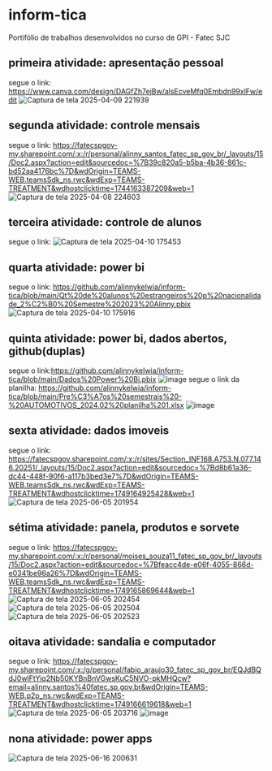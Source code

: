 # inform-tica
Portifólio de trabalhos desenvolvidos no curso de GPI - Fatec SJC
## primeira atividade: apresentação pessoal 
segue o link: https://www.canva.com/design/DAGfZh7ejBw/alsEcveMfq0Embdn99xlFw/edit
![Captura de tela 2025-04-09 221939](https://github.com/user-attachments/assets/e628f9e0-53e4-4a4d-90ab-97fdf0e61e2d)

## segunda atividade: controle mensais 
segue o link: https://fatecspgov-my.sharepoint.com/:x:/r/personal/alinny_santos_fatec_sp_gov_br/_layouts/15/Doc2.aspx?action=edit&sourcedoc=%7B39c820a5-b5ba-4b36-861c-bd52aa4176bc%7D&wdOrigin=TEAMS-WEB.teamsSdk_ns.rwc&wdExp=TEAMS-TREATMENT&wdhostclicktime=1744163387209&web=1
![Captura de tela 2025-04-08 224603](https://github.com/user-attachments/assets/5381cb5a-7896-4514-a618-ff7b98fc400f)

## terceira atividade: controle de alunos
segue o link: 
![Captura de tela 2025-04-10 175453](https://github.com/user-attachments/assets/17ec62f6-687c-437a-af8d-2ee2a248360d)

## quarta atividade: power bi
segue o link: https://github.com/alinnykelwia/inform-tica/blob/main/Qt%20de%20alunos%20estrangeiros%20p%20nacionalidade_2%C2%B0%20Semestre%202023%20Alinny.pbix
![Captura de tela 2025-04-10 175916](https://github.com/user-attachments/assets/4cbcbed3-c43c-48e0-a618-8417ad156049)


## quinta atividade: power bi, dados abertos, github(duplas)
segue o link:https://github.com/alinnykelwia/inform-tica/blob/main/Dados%20Power%20Bi.pbix
![image](https://github.com/user-attachments/assets/6dae06af-eff5-4d60-bcd3-efa4d0ebaad8)
segue o link da planilha: https://github.com/alinnykelwia/inform-tica/blob/main/Pre%C3%A7os%20semestrais%20-%20AUTOMOTIVOS_2024.02%20planilha%201.xlsx
![image](https://github.com/user-attachments/assets/6976540e-f5e0-417f-9113-cb50959ea4c4)

## sexta atividade: dados imoveis 
segue o link: https://fatecspgov.sharepoint.com/:x:/r/sites/Section_INF168.A753.N.077.146.20251/_layouts/15/Doc2.aspx?action=edit&sourcedoc=%7Bd8b61a36-dc44-448f-90f6-a117b3bed3e7%7D&wdOrigin=TEAMS-WEB.teamsSdk_ns.rwc&wdExp=TEAMS-TREATMENT&wdhostclicktime=1749164925428&web=1
![Captura de tela 2025-06-05 201954](https://github.com/user-attachments/assets/c664dd94-3e50-435f-97a3-048f0f395bdc)

## sétima atividade: panela, produtos e sorvete
segue o link: https://fatecspgov-my.sharepoint.com/:x:/r/personal/moises_souza11_fatec_sp_gov_br/_layouts/15/Doc2.aspx?action=edit&sourcedoc=%7Bfeacc4de-e06f-4055-866d-e0341be96a26%7D&wdOrigin=TEAMS-WEB.teamsSdk_ns.rwc&wdExp=TEAMS-TREATMENT&wdhostclicktime=1749165869644&web=1
![Captura de tela 2025-06-05 202454](https://github.com/user-attachments/assets/ad0d874c-94bb-4206-ab6a-81853cc9b6a6)
![Captura de tela 2025-06-05 202504](https://github.com/user-attachments/assets/da2715b9-dcb3-40d3-a948-a3c2245887c5)
![Captura de tela 2025-06-05 202523](https://github.com/user-attachments/assets/80147206-f243-45a7-8b98-64847e9c7245)

## oitava atividade: sandalia e computador
segue o link: https://fatecspgov-my.sharepoint.com/:x:/g/personal/fabio_araujo30_fatec_sp_gov_br/EQJdBQdJ0wlFtYiq2Nb50KYBnBnVGwsKuC5NVO-pkMHQcw?email=alinny.santos%40fatec.sp.gov.br&wdOrigin=TEAMS-WEB.p2p_ns.rwc&wdExp=TEAMS-TREATMENT&wdhostclicktime=1749166619618&web=1
![Captura de tela 2025-06-05 203716](https://github.com/user-attachments/assets/e02f56fe-aa26-4e65-8e68-13c0b51561aa)
![image](https://github.com/user-attachments/assets/bae8c334-0d58-4f35-94fb-a348ebd1d5c2)

## nona atividade: power apps
![Captura de tela 2025-06-16 200631](https://github.com/user-attachments/assets/fbc2cba1-b834-4bf3-a3cc-a73068ac29f7)







